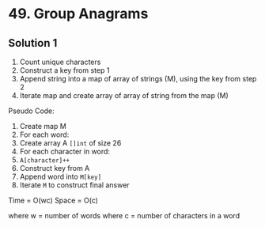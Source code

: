 # 49. Group Anagrams

## Solution 1

1. Count unique characters
2. Construct a key from step 1
3. Append string into a map of array of strings (M), using the key from step 2
4. Iterate map and create array of array of string from the map (M)

Pseudo Code:

1. Create map M
2. For each word:
3. Create array A `[]int` of size 26
4. For each character in word:
5. `A[character]++`
6. Construct key from A
7. Append word into `M[key]`
8. Iterate `M` to construct final answer

Time = O(wc)
Space = O(c)

where w = number of words
where c = number of characters in a word

